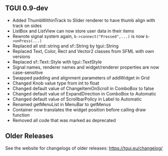 TGUI 0.9-dev
------------

- Added ThumbWithinTrack to Slider renderer to have thumb align with track on sides
- ListBox and ListView can now store user data in their items
- Rewrote signal system again, `b->connect("Pressed",...)` is now `b->onPress(...)`
- Replaced all std::string and sf::String by tgui::String
- Replaced Text, Color, Rect and Vector2 classes from SFML with own versions
- Replaced sf::Text::Style with tgui::TextStyle
- Signal names, renderer names and widget/renderer properties are now case-sensitive
- Swapped padding and alignment parameters of addWidget in Grid
- Changed Knob value type from int to float
- Changed default value of ChangeItemOnScroll in ComboBox to false
- Changed default value of ExpandDirection in ComboBox to Automatic
- Changed default value of ScrollbarPolicy in Label to Automatic
- Renamed getMenuList in MenuBar to getMenus
- Container now translates the widget position before calling draw function
- Removed all code that was marked as deprecated


Older Releases
--------------

See the website for changelogs of older releases: https://tgui.eu/changelog/

